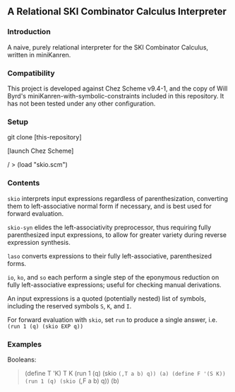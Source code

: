 ## A Relational SKI Combinator Calculus Interpreter

### Introduction
A naive, purely relational interpreter for the SKI Combinator Calculus, written in miniKanren.

### Compatibility
This project is developed against Chez Scheme v9.4-1, and the copy of Will Byrd's miniKanren-with-symbolic-constraints included in this repository. It has not been tested under any other configuration.

### Setup
git clone [this-repository]

[launch Chez Scheme]

/ > (load "skio.scm")

### Contents
````skio```` interprets input expressions regardless of parenthesization, converting them to left-associative normal form if necessary, and is best used for forward evaluation.

````skio-syn```` elides the left-associativity preprocessor, thus requiring fully parenthesized input expressions, to allow for greater variety during reverse expression synthesis.

````laso```` converts expressions to their fully left-associative, parenthesized forms.

````io````, ````ko````, and ````so```` each perform a single step of the eponymous reduction on fully left-associative expressions; useful for checking manual derivations. 

An input expressions is a quoted (potentially nested) list of symbols, including the reserved symbols ````S````, ````K````, and ````I````.

For forward evaluation with ````skio````, set ````run```` to produce a single answer, i.e. ````(run 1 (q) (skio EXP q))````

### Examples
Booleans:
> (define T 'K)
> T
K
> (run 1 (q) (skio `(,T a b) q))
(a)
> (define F '(S K))
> (run 1 (q) (skio `(,F a b) q))
(b)






